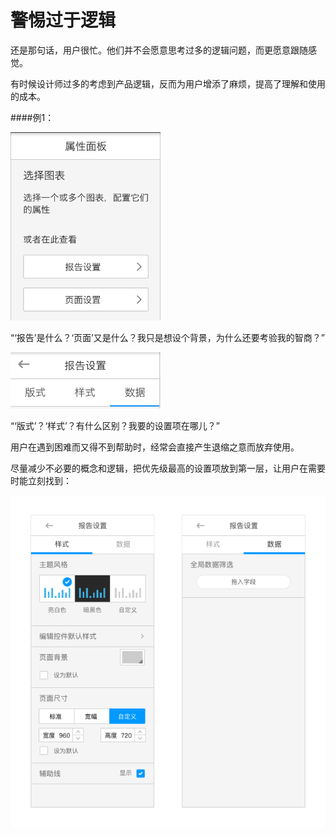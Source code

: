# 警惕过于逻辑

还是那句话，用户很忙。他们并不会愿意思考过多的逻辑问题，而更愿意跟随感觉。

有时候设计师过多的考虑到产品逻辑，反而为用户增添了麻烦，提高了理解和使用的成本。

####例1：

<img src="img/17.png"  width="240px">

“‘报告’是什么？‘页面’又是什么？我只是想设个背景，为什么还要考验我的智商？”

<img src="img/18.png"  width="240px">

“‘版式’？‘样式’？有什么区别？我要的设置项在哪儿？”

用户在遇到困难而又得不到帮助时，经常会直接产生退缩之意而放弃使用。

尽量减少不必要的概念和逻辑，把优先级最高的设置项放到第一层，让用户在需要时能立刻找到：

<img src="img/19.png"  width="600px">


